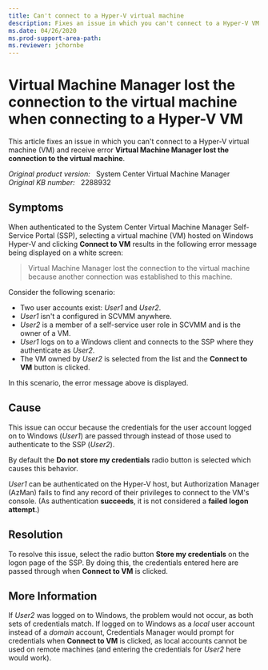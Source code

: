 ```yaml
---
title: Can't connect to a Hyper-V virtual machine
description: Fixes an issue in which you can't connect to a Hyper-V VM and receive error 'Virtual Machine Manager lost the connection to the virtual machine.'
ms.date: 04/26/2020
ms.prod-support-area-path: 
ms.reviewer: jchornbe
---
```

# Virtual Machine Manager lost the connection to the virtual machine when connecting to a Hyper-V VM

This article fixes an issue in which you can't connect to a Hyper-V virtual machine (VM) and receive error **Virtual Machine Manager lost the connection to the virtual machine**.

_Original product version:_ &nbsp; System Center Virtual Machine Manager  
_Original KB number:_ &nbsp; 2288932

## Symptoms

When authenticated to the System Center Virtual Machine Manager Self-Service Portal (SSP), selecting a virtual machine (VM) hosted on Windows Hyper-V and clicking **Connect to VM** results in the following error message being displayed on a white screen:

> Virtual Machine Manager lost the connection to the virtual machine because another connection was established to this machine.

Consider the following scenario:

- Two user accounts exist: *User1* and *User2*.
- *User1* isn't a configured in SCVMM anywhere.
- *User2* is a member of a self-service user role in SCVMM and is the owner of a VM.
- *User1* logs on to a Windows client and connects to the SSP where they authenticate as *User2*.
- The VM owned by *User2* is selected from the list and the **Connect to VM** button is clicked.

In this scenario, the error message above is displayed.

## Cause

This issue can occur because the credentials for the user account logged on to Windows (*User1*) are passed through instead of those used to authenticate to the SSP (*User2*).

By default the **Do not store my credentials** radio button is selected which causes this behavior.

*User1* can be authenticated on the Hyper-V host, but Authorization Manager (AzMan) fails to find any record of their privileges to connect to the VM's console. (As authentication **succeeds**, it is not considered a **failed logon attempt**.)

## Resolution

To resolve this issue, select the radio button **Store my credentials** on the logon page of the SSP. By doing this, the credentials entered here are passed through when **Connect to VM** is clicked.

## More Information

If *User2* was logged on to Windows, the problem would not occur, as both sets of credentials match. If logged on to Windows as a *local* user account instead of a *domain* account, Credentials Manager would prompt for credentials when **Connect to VM** is clicked, as local accounts cannot be used on remote machines (and entering the credentials for *User2* here would work).
